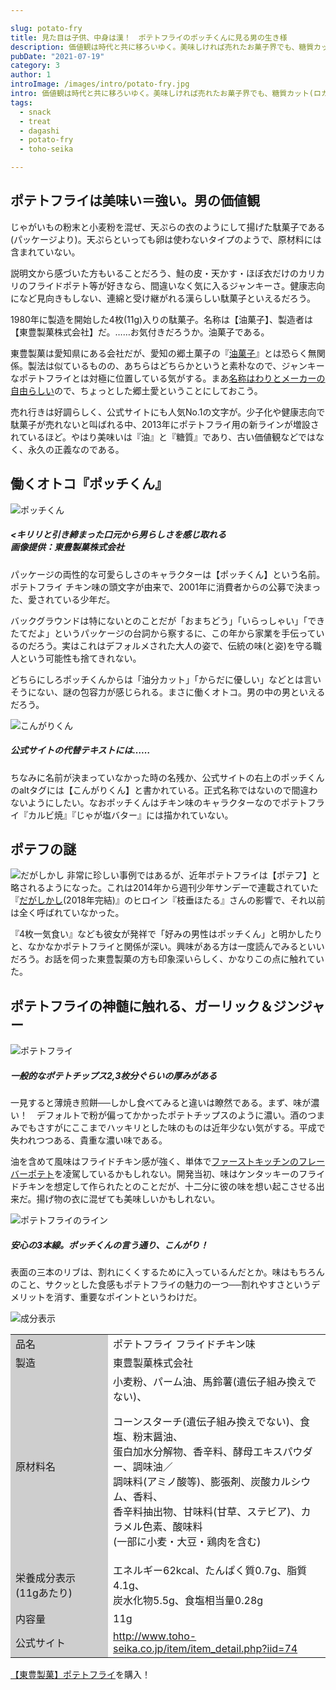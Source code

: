 ```yaml
---

slug: potato-fry
title: 見た目は子供、中身は漢！　ポテトフライのポッチくんに見る男の生き様
description: 価値観は時代と共に移ろいゆく。美味しければ売れたお菓子界でも、糖質カット(ロカボ)やギルトフリー等、健康志向が目立ってきている。油や糖質はもう古いのか──否、変わらない良さも必ずある。ポテトフライに見る、男の世界。
pubDate: "2021-07-19"
category: 3
author: 1
introImage: /images/intro/potato-fry.jpg
intro: 価値観は時代と共に移ろいゆく。美味しければ売れたお菓子界でも、糖質カット(ロカボ)やギルトフリー等、健康志向が目立ってきている。油や糖質はもう古いのか──否、変わらない良さも必ずある。ポテトフライに見る、男の世界。
tags:
  - snack
  - treat
  - dagashi
  - potato-fry
  - toho-seika

---
```


## ポテトフライは美味い＝強い。男の価値観

じゃがいもの粉末と小麦粉を混ぜ、天ぷらの衣のようにして揚げた駄菓子である(パッケージより)。天ぷらといっても卵は使わないタイプのようで、原材料には含まれていない。

説明文から感づいた方もいることだろう、鮭の皮・天かす・ほぼ衣だけのカリカリのフライドポテト等が好きなら、間違いなく気に入るジャンキーさ。健康志向になど見向きもしない、連綿と受け継がれる漢らしい駄菓子といえるだろう。

1980年に製造を開始した4枚(11g)入りの駄菓子。名称は【油菓子】、製造者は【東豊製菓株式会社】だ。……お気付きだろうか。油菓子である。

東豊製菓は愛知県にある会社だが、愛知の郷土菓子の『<a href="http://www.nisshin-oillio.com/report/kikou/vol33.shtml" target="_blank" rel="noopener">油菓子</a>』とは恐らく無関係。製法は似ているものの、あちらはどちらかというと素朴なので、ジャンキーなポテトフライとは対極に位置している気がする。まあ<a href="https://backnumber.dailyportalz.jp/2008/04/08/b/" target="_blank" rel="noopener">名称はわりとメーカーの自由らしい</a>ので、ちょっとした郷土愛ということにしておこう。


売れ行きは好調らしく、公式サイトにも人気No.1の文字が。少子化や健康志向で駄菓子が売れないと叫ばれる中、2013年にポテトフライ用の新ラインが増設されているほど。やはり美味いは『油』と『糖質』であり、古い価値観などではなく、永久の正義なのである。

## 働くオトコ『ポッチくん』

![ポッチくん](/toriscript-site/images/potato-fry/1.jpg)

<h5 class="note-box"><キリリと引き締まった口元から男らしさを感じ取れる<br />画像提供：東豊製菓株式会社</h5>

パッケージの両性的な可愛らしさのキャラクターは【ポッチくん】という名前。ポテトフライ チキン味の頭文字が由来で、2001年に消費者からの公募で決まった、愛されている少年だ。

バックグラウンドは特にないとのことだが「おまちどう」「いらっしゃい」「できたてだよ」というパッケージの台詞から察するに、この年から家業を手伝っているのだろう。実はこれはデフォルメされた大人の姿で、伝統の味(と姿)を守る職人という可能性も捨てきれない。

どちらにしろポッチくんからは「油分カット」「からだに優しい」などとは言いそうにない、謎の包容力が感じられる。まさに働くオトコ。男の中の男といえるだろう。


![こんがりくん](/toriscript-site/images/potato-fry/2.jpg)
<h5 class="note-box">公式サイトの代替テキストには……</h5>

ちなみに名前が決まっていなかった時の名残か、公式サイトの右上のポッチくんのaltタグには【こんがりくん】と書かれている。正式名称ではないので間違わないようにしたい。なおポッチくんはチキン味のキャラクターなのでポテトフライ『カルビ焼』『じゃが塩バター』には描かれていない。

## ポテフの謎

![だがしかし](/toriscript-site/images/potato-fry/3.jpg)
非常に珍しい事例ではあるが、近年ポテトフライは【ポテフ】と略されるようになった。これは2014年から週刊少年サンデーで連載されていた『<a href="https://prtimes.jp/main/html/rd/p/000000011.000000812.html" target="_blank" rel="noopener">だがしかし</a>(2018年完結)』のヒロイン『枝垂ほたる』さんの影響で、それ以前は全く呼ばれていなかった。

『4枚一気食い』なども彼女が発祥で「好みの男性はポッチくん」と明かしたりと、なかなかポテトフライと関係が深い。興味がある方は一度読んでみるといいだろう。お話を伺った東豊製菓の方も印象深いらしく、かなりこの点に触れていた。

## ポテトフライの神髄に触れる、ガーリック＆ジンジャー

![ポテトフライ](/toriscript-site/images/potato-fry/4.jpg)
<h5 class="note-box">一般的なポテトチップス2,3枚分ぐらいの厚みがある</h5>
一見すると薄焼き煎餅──しかし食べてみると違いは瞭然である。まず、味が濃い！　デフォルトで粉が偏ってかかったポテトチップスのように濃い。酒のつまみでもさすがにここまでハッキリとした味のものは近年少ない気がする。平成で失われつつある、貴重な濃い味である。

油を含めて風味はフライドチキン感が強く、単体で<a href="https://www.first-kitchen.co.jp/menu/?menucat=6" target="_blank" rel="noopener">ファーストキッチンのフレーバーポテト</a>を凌駕しているかもしれない。開発当初、味はケンタッキーのフライドチキンを想定して作られたとのことだが、十二分に彼の味を想い起こさせる出来だ。揚げ物の衣に混ぜても美味しいかもしれない。


![ポテトフライのライン](/toriscript-site/images/potato-fry/5.jpg)
<h5 class="note-box">安心の3本線。ポッチくんの言う通り、こんがり！</h5>

表面の三本のリブは、割れにくくするために入っているんだとか。味はもちろんのこと、サクッとした食感もポテトフライの魅力の一つ──割れやすさというデメリットを消す、重要なポイントというわけだ。


![成分表示](/toriscript-site/images/potato-fry/6.jpg)
<div class="overflow-x-auto">
<table class="skeletonTable" border="0" width="100%" cellspacing="0" cellpadding="1">
<tbody>
<tr>
<td style="width: 140px;" bgcolor="#cecece">品名</td>
<td>ポテトフライ フライドチキン味</td>
</tr>
<tr>
<td bgcolor="#cecece">製造</td>
<td>東豊製菓株式会社</td>
</tr>
<tr>
<td bgcolor="#cecece">原材料名</td>
<td>小麦粉、パーム油、馬鈴薯(遺伝子組み換えでない)、
<p>コーンスターチ(遺伝子組み換えでない)、食塩、粉末醤油、<br />蛋白加水分解物、香辛料、酵母エキスパウダー、調味油／<br />調味料(アミノ酸等)、膨張剤、炭酸カルシウム、香料、<br />香辛料抽出物、甘味料(甘草、ステビア)、カラメル色素、酸味料<br />(一部に小麦・大豆・鶏肉を含む)</p>
</td>
</tr>
<tr>
<td bgcolor="#cecece">栄養成分表示<br />(11gあたり)</td>
<td>エネルギー62kcal、たんぱく質0.7g、脂質4.1g、<br />炭水化物5.5g、食塩相当量0.28g</td>
</tr>
<tr>
<td bgcolor="#cecece">内容量</td>
<td>11g</td>
</tr>
<tr>
<td bgcolor="#cecece">公式サイト</td>
<td><a href="http://www.toho-seika.co.jp/item/item_detail.php?iid=74" target="_blank" rel="noopener">http://www.toho-seika.co.jp/item/item_detail.php?iid=74</a></td>
</tr>
</tbody>
</table>
</div>
<a href="https://amzn.to/3aqTUCh" target="_blank" rel="noopener">【東豊製菓】ポテトフライ</a>を購入！